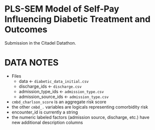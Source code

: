 # PLS-SEM Model of Self-Pay Influencing Diabetic Treatment and Outcomes

Submission in the Citadel Datathon.

# DATA NOTES

- Files
	- data <- `diabetic_data_initial.csv`
	- discharge_ids <- `discharge.csv`
	- admission_type_ids <- `admission_type.csv`
	- admission_source_ids <- `admission_type.csv`
- `cmbd_charlson_score` is an aggregate risk score
- the other `cmbd_.` variables are logicals representing comorbidity risk
- encounter_id is currently a string
- the numeric labeled factors (admission source, discharge, etc.) have new additional description columns
